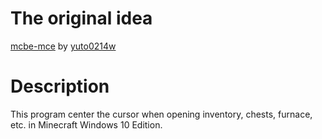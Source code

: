 # The original idea
[mcbe-mce](https://github.com/yuto0214w/mcbe-mce) by [yuto0214w](https://github.com/yuto0214w)

# Description
This program center the cursor when opening inventory, chests, furnace, etc. in Minecraft Windows 10 Edition.
